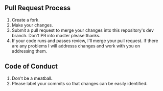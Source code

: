 ## Pull Request Process

1. Create a fork.  
2. Make your changes.  
3. Submit a pull request to merge your changes into this repository's dev branch. Don't PR into master please thanks.   
4. If your code runs and passes review, I'll merge your pull request. If there are any problems I will addresss changes and work with you on addressing them.   

## Code of Conduct

1. Don't be a meatball.  
2. Please label your commits so that changes can be easily identified.  
